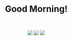 <div id="header" align="center">
<h1>Good Morning!</h1>
  <p>

<br>
<br>
<a href="https://www.linkedin.com/in/nathayoung/"><img src="https://img.shields.io/badge/LinkedIn-blue?style=for-the-badge&logo=linkedin&logoColor=white"></a>
<a href="https://app.pluralsight.com/profile/nathayoung"><img src="https://img.shields.io/badge/Pluralsight-d1487b?style=for-the-badge&logo=pluralsight&logoColor=white"></a>
<a href="https://www.credly.com/users/nathayoung/badges"><img src="https://img.shields.io/badge/Credly-orange?style=for-the-badge&logo=credly&logoColor=white"></a>
</div>
